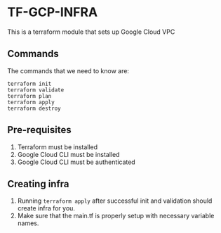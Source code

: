 # TF-GCP-INFRA

This is a terraform module that sets up Google Cloud VPC

## Commands

The commands that we need to know are:

``` shell
terraform init
terraform validate
terraform plan
terraform apply
terraform destroy
```

## Pre-requisites
1. Terraform must be installed
2. Google Cloud CLI must be installed
3. Google Cloud CLI must be authenticated

## Creating infra
1. Running `terraform apply` after successful init and validation should create infra for you.
2. Make sure that the main.tf is properly setup with necessary variable names.